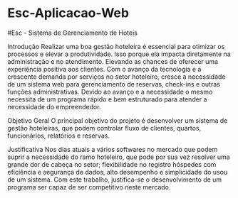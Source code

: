 # Esc-Aplicacao-Web

#Esc - Sistema de Gerenciamento de Hoteis

Introdução
Realizar uma boa gestão hoteleira é essencial para otimizar os processos e elevar a produtividade. Isso porque ela impacta diretamente na administração e no atendimento. Elevando as chances de oferecer uma experiência positiva aos clientes. Com o avanço da tecnologia e a crescente demanda por serviços no setor hoteleiro, cresce a necessidade de um sistema web para gerenciamento de reservas, check-ins e outras funções administrativas. Devido ao avanço e a necessidade o mesmo necessita de um programa rápido e bem estruturado para atender a necessidade do empreendedor.

Objetivo Geral
O principal objetivo do projeto é desenvolver um sistema de gestão hoteleiras, que podem controlar fluxo de clientes, quartos, funcionários, relatórios e reservas.

Justificativa
Nos dias atuais a vários softwares no mercado que podem suprir a necessidade do ramo hoteleiro, que pode por sua vez resolver uma grande dor de cabeça no setor; flexibilidade no registro hóspedes com eficiência e segurança de dados, alto desempenho e simplicidade do usou de um sistema. Com este trabalho, justifica-se o desenvolvimento de um programa ser capaz de ser competitivo neste mercado.

